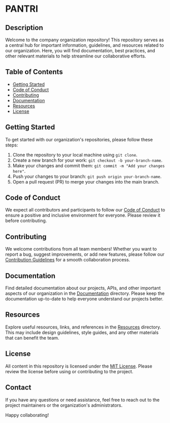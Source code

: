 # PANTRI

## Description

Welcome to the company organization repository! This repository serves as a central hub for important information, guidelines, and resources related to our organization. Here, you will find documentation, best practices, and other relevant materials to help streamline our collaborative efforts.

## Table of Contents

- [Getting Started](#getting-started)
- [Code of Conduct](#code-of-conduct)
- [Contributing](#contributing)
- [Documentation](#documentation)
- [Resources](#resources)
- [License](#license)

## Getting Started

To get started with our organization's repositories, please follow these steps:

1. Clone the repository to your local machine using `git clone`.
2. Create a new branch for your work: `git checkout -b your-branch-name`.
3. Make your changes and commit them: `git commit -m "Add your changes here"`.
4. Push your changes to your branch: `git push origin your-branch-name`.
5. Open a pull request (PR) to merge your changes into the main branch.

## Code of Conduct

We expect all contributors and participants to follow our [Code of Conduct](CODE_OF_CONDUCT.md) to ensure a positive and inclusive environment for everyone. Please review it before contributing.

## Contributing

We welcome contributions from all team members! Whether you want to report a bug, suggest improvements, or add new features, please follow our [Contribution Guidelines](CONTRIBUTING.md) for a smooth collaboration process.

## Documentation

Find detailed documentation about our projects, APIs, and other important aspects of our organization in the [Documentation](docs/) directory. Please keep the documentation up-to-date to help everyone understand our projects better.

## Resources

Explore useful resources, links, and references in the [Resources](resources/) directory. This may include design guidelines, style guides, and any other materials that can benefit the team.

## License

All content in this repository is licensed under the [MIT License](LICENSE). Please review the license before using or contributing to the project.

## Contact

If you have any questions or need assistance, feel free to reach out to the project maintainers or the organization's administrators.

Happy collaborating!
